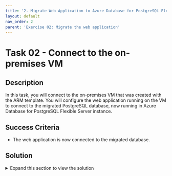 ```yaml
---
title: '2. Migrate Web Application to Azure Database for PostgreSQL Flexible Server'
layout: default
nav_order: 2
parent: 'Exercise 02: Migrate the web application'
---
```


# Task 02 - Connect to the on-premises VM

## Description

In this task, you will connect to the on-premises VM that was created with the ARM template. You will configure the web application running on the VM to connect to the migrated PostgreSQL database, now running in Azure Database for PostgreSQL Flexible Server instance.

## Success Criteria

* The web application is now connected to the migrated database.

## Solution

<details markdown="block">
<summary>Expand this section to view the solution</summary>

1. In the **Azure Portal**, navigate to the **Resource Group** that you created for this lab, then select the **On-premises Workload VM** named similar to `terrafirm-onprem-workload-vm`.

    ![The Resource group with on-premises workload VM highlighted.](../../resources/images/lab00_02_VirtualMachine.png "Azure resource group")

1. On the **Virtual Machine** blade, locate and copy the **Public IP Address** for the VM.

    ![The Virtual machine blade with Public IP Address highlighted.](../../resources/images/lab00_02_VMIPAddress.png "Virtual machine public IP")

At the top of the Azure Portal, select the **Cloud Shell** icon to open up the Azure Cloud Shell.

![Cloud Shell icon is highlighted.](../../resources/images/lab02_02_AzureCloudShell.png "Cloud Shell icon")

1. Within the **Cloud Shell**, enter the following `ssh` command to connect to the VM using SSH. Be sure to replace the `<ip-address>` placeholder with the **Public IP Address** that was just copied for the VM.

    ```bash
    ssh demouser@<ip-address>
    ```

1. When prompted, enter `y` and press Enter to access the certificate warning for this VM. Then continue by entering the **Password** for the VM.

    ![Cloud Shell is open with SSH certificate and password prompt.](../../resources/images/lab02_02_ConnectToVMssh.png "Cloud Shell")

    > **Note**: Enter the password you chose when provisioning the VM in the setup lab.

1. Once connected to the VM via SSH, execute the following command to open the `orders.php` file for the web application in a text editor. The application needs to be configured to connect to the **Azure Database for PostgreSQL Flexible Server** database that was previously migrated.

    ```bash
    sudo nano /var/www/html/orders.php
    ```

    ![orders.php file is open in editor.](../../resources/images/lab02_02_OrdersPhPFile.png "orders.php file")

1. Within the `orders.php` file, set the following values for the **database connection details** section to configure it for Azure Database for PostgreSQL Flexible Server.

    ![Copy the Servername from the Azure Database for PostgreSQL Flexible Server](../../resources/images/lab02_02_AzureDatabaseServerName.png "Azure Database for PostgreSQL Flexible Server name")

    1. **host**: Enter the **Server name** for the **Azure Database for PostgreSQL Flexible Server** instance that was previously copied.

    ![orders.php file with database connection details set.](../../resources/images/lab02_02_OrdersPhPWithMigratedServer.png "orders.php file")

1. To save the file, press `^X` (ctrl-X) to exit the editor, press `Y` to save the modified buffer, then press **Enter** to write the changes to the file.

1. Open a new browser tab, and navigate to the following URL to test that the web application is installed. Be sure to use `http://` since the web application is not currently configured for TLS/SSL.

    ```text
    http://<ip-address>/orders.php
    ```

1. The web application will look similar to the following screenshot.

    ![Web application is displayed in web browser.](../../resources/images/lab02_02_WebApplicationMigrated.png "Web application")

1. Note that the database connection IP address has changed from 127.0.0.1 which was the on-premises PostgreSQL database to the newly migrated database hosted in Azure Database for PostgreSQL Flexible Server.

    ![Validation of the Web application connected to the migrated PostgreSQL database](../../resources/images/lab02_02_DatabaseConnectionIPAddress.png "IP address of migrated dataabse")

Congratulations you have migrated the database to Azure and configured the on-premises web application to use this migrated database. You will now Azure Arc-enable the on-premises VM that hosts the web application in the next lab.

</details>
